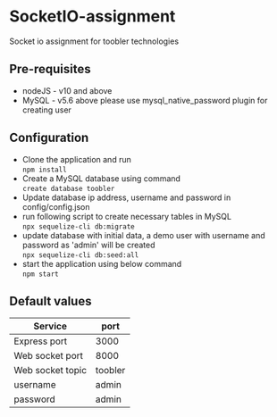 # SocketIO-assignment
Socket io assignment for toobler technologies

## Pre-requisites
* nodeJS - v10 and above
* MySQL - v5.6 above please use mysql_native_password plugin for creating user
## Configuration
* Clone the application and run  
``` npm install ```
* Create a MySQL database using command  
``` create database toobler ```  
* Update database ip address, username and password in config/config.json  
* run following script to create necessary tables in MySQL   
``` npx sequelize-cli db:migrate ``` 
* update database with initial data, a demo user with username and password as 'admin' will be created  
``` npx sequelize-cli db:seed:all ```
* start the application using below command  
``` npm start ```

## Default values
|Service          | port            |
|-----------------|-----------------|
|Express port     | 3000            |
|Web socket port  | 8000            |
|Web socket topic | toobler         |
|username         | admin           |
|password         | admin           |


